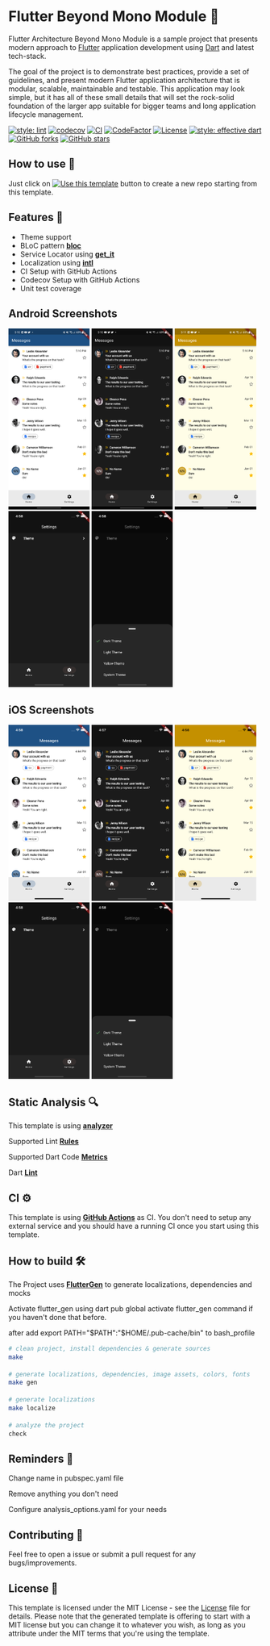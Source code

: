 # Flutter Beyond Mono Module 🤖

Flutter Architecture Beyond Mono Module is a sample project that presents modern approach to [Flutter](https://flutter.dev/) application development using [Dart](https://dart.dev/) and latest tech-stack.

The goal of the project is to demonstrate best practices, provide a set of guidelines, and present modern Flutter
application architecture that is modular, scalable, maintainable and testable. This application may look simple, but it
has all of these small details that will set the rock-solid foundation of the larger app suitable for bigger teams and
long application lifecycle management.

[![style: lint][lint-style-badge]][lint-style-link]
[![codecov][codecov-badge]][codecov-link]
[![CI][ci-badge]][ci-link]
[![CodeFactor][codefactor-badge]][codefactor-link]
[![License][license-badge]][license-link]
[![style: effective dart][style-badge]][style-link]
[![GitHub forks][forks-badge]][forks-link]
[![GitHub stars][stars-badge]][stars-link]

## How to use 🐾
Just click on [![Use this template](https://img.shields.io/badge/-Use%20this%20template-brightgreen)](https://github.com/ashtanko/flutter-modular-architecture/generate) button to create a new repo starting from this template.

## Features 🦄
- Theme support
- BLoC pattern [**bloc**](https://pub.dev/packages/bloc)
- Service Locator using [**get_it**](https://pub.dev/packages/get_it)
- Localization using [**intl**](https://pub.dev/packages/intl)
- CI Setup with GitHub Actions
- Codecov Setup with GitHub Actions
- Unit test coverage

## Android Screenshots
<p align="left">
<img src="/preview/android/light_theme.png" width="32%"/>
<img src="/preview/android/dark_theme.png" width="32%"/>
<img src="/preview/android/yellow_theme.png" width="32%"/>
<img src="/preview/ios/settings.png" width="32%"/>
<img src="/preview/ios/theme_bottom_sheet.png" width="32%"/>
</p>

## iOS Screenshots
<p align="left">
<img src="/preview/ios/light_theme.png" width="32%"/>
<img src="/preview/ios/dark_theme.png" width="32%"/>
<img src="/preview/ios/yellow_theme.png" width="32%"/>
<img src="/preview/ios/settings.png" width="32%"/>
<img src="/preview/ios/theme_bottom_sheet.png" width="32%"/>
</p>


## Static Analysis 🔍

This template is using [**analyzer**](https://pub.dev/packages/analyzer)

Supported Lint [**Rules**](https://dart-lang.github.io/linter/lints/)

Supported Dart Code [**Metrics**](https://dartcodemetrics.dev/docs/getting-started/introduction)

Dart [**Lint**](https://github.com/passsy/dart-lint)

## CI ⚙️
This template is using [**GitHub Actions**](https://github.com/ashtanko/flutter_app_skeleton/actions) as CI. You don't need to setup any external service and you should have a running CI once you start using this template.

## How to build 🛠️

The Project uses [**FlutterGen**](https://github.com/FlutterGen/flutter_gen) to generate localizations, dependencies and mocks

Activate flutter_gen using dart pub global activate flutter_gen command if you haven't done that before.

after add export PATH="$PATH":"$HOME/.pub-cache/bin" to bash_profile

``` bash
# clean project, install dependencies & generate sources
make

# generate localizations, dependencies, image assets, colors, fonts
make gen

# generate localizations
make localize

# analyze the project
check
```

## Reminders 🧠
Change name in pubspec.yaml file

Remove anything you don't need

Configure analysis_options.yaml for your needs

## Contributing 🤝

Feel free to open a issue or submit a pull request for any bugs/improvements.

## License 📄

This template is licensed under the MIT License - see the [License](LICENSE) file for details.
Please note that the generated template is offering to start with a MIT license but you can change it to whatever you wish, as long as you attribute under the MIT terms that you're using the template.

[lint-style-badge]: https://img.shields.io/badge/style-lint-4BC0F5.svg
[lint-style-link]: https://pub.dev/packages/lint
[codecov-badge]: https://codecov.io/gh/ashtanko/flutter-modular-architecture/branch/main/graph/badge.svg?token=T68Rqwj7Ll
[codecov-link]: https://codecov.io/gh/ashtanko/flutter-modular-architecture
[ci-badge]: https://github.com/ashtanko/flutter-modular-architecture/actions/workflows/ci.yml/badge.svg
[ci-link]: https://github.com/ashtanko/flutter-modular-architecture/actions/workflows/ci.yml
[codefactor-badge]: https://www.codefactor.io/repository/github/ashtanko/flutter-modular-architecture/badge
[codefactor-link]: https://www.codefactor.io/repository/github/ashtanko/flutter-modular-architecture
[license-badge]: https://img.shields.io/github/license/dart-code-checker/dart-code-metrics
[license-link]: https://github.com/dart-code-checker/dart-code-metrics/blob/master/LICENSE
[style-badge]: https://img.shields.io/badge/style-effective_dart-40c4ff.svg
[style-link]: https://pub.dev/packages/effective_dart
[forks-badge]: https://img.shields.io/github/forks/ashtanko/flutter-modular-architecture
[forks-link]: https://github.com/ashtanko/flutter-modular-architecture/network
[stars-badge]: https://img.shields.io/github/stars/ashtanko/flutter-modular-architecture
[stars-link]: https://github.com/ashtanko/flutter-modular-architecture/stargazers